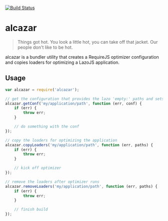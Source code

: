 [![Build Status](https://travis-ci.org/lazojs/alcazar.svg?branch=master)](https://travis-ci.org/lazojs/alcazar)

# alcazar

> Things got hot. You look a little hot, you can take off that jacket. Our people don't like to be hot.

alcazar is a bundler utility that creates a RequireJS optimizer configuration and copies loaders for
optimizing a LazoJS application.

## Usage

```javascript
var alcazar = require('alcazar');

// get the configuration that provides the lazo 'empty:' paths and sets the loader (l, text, & json) paths
alcazar.getConf('my/application/path', function (err, conf) {
    if (err) {
        throw err;
    }

    // do something with the conf
});

// copy the loaders for optimizing the application
alcazar.copyLoaders('my/application/path', function (err, paths) {
    if (err) {
        throw err;
    }

    // kick off optimizer
});

// remove the loaders after optimizer runs
alcazar.removeLoaders('my/application/path', function (err, paths) {
    if (err) {
        throw err;
    }

    // finish build
});
```